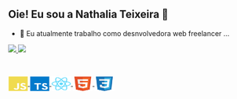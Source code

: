 ## Oie! Eu sou a Nathalia Teixeira 👋

- 🔭 Eu atualmente trabalho como desnvolvedora web freelancer ...

<div>
  <a href="https://github.com/nathaliateix">
  <img height="170em" src="https://github-readme-stats.vercel.app/api?username=nathaliateix&show_icons=true&theme=bear&include_all_commits=true&count_private=true"/>
  <img height="170em" src="https://github-readme-stats.vercel.app/api/top-langs/?username=nathaliateix&layout=compact&langs_count=7&theme=bear"/>
</div>

##  
  
<div style="display: inline_block"><br>
  <img align="center" alt="Rafa-Js" height="30" width="40" src="https://raw.githubusercontent.com/devicons/devicon/master/icons/javascript/javascript-plain.svg">
  <img align="center" alt="Rafa-Ts" height="30" width="40" src="https://raw.githubusercontent.com/devicons/devicon/master/icons/typescript/typescript-plain.svg">
  <img align="center" alt="Rafa-React" height="30" width="40" src="https://raw.githubusercontent.com/devicons/devicon/master/icons/react/react-original.svg">
  <img align="center" alt="Rafa-HTML" height="30" width="40" src="https://raw.githubusercontent.com/devicons/devicon/master/icons/html5/html5-original.svg">
  <img align="center" alt="Rafa-CSS" height="30" width="40" src="https://raw.githubusercontent.com/devicons/devicon/master/icons/css3/css3-original.svg">
